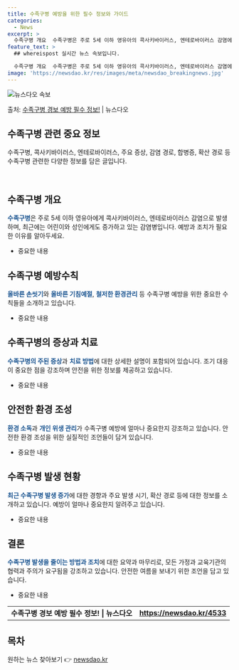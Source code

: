 ```yaml
---
title: 수족구병 예방을 위한 필수 정보와 가이드
categories:
  - News
excerpt: >
  수족구병 개요  수족구병은 주로 5세 이하 영유아의 콕사키바이러스, 엔테로바이러스 감염에 의해 발생하는 감염…
feature_text: >
  ## whereispost 실시간 뉴스 속보입니다.

  수족구병 개요  수족구병은 주로 5세 이하 영유아의 콕사키바이러스, 엔테로바이러스 감염에 의해 발생하는 감염…
image: 'https://newsdao.kr/res/images/meta/newsdao_breakingnews.jpg'
---
```


![뉴스다오 속보](https://newsdao.kr/res/images/meta/newsdao_breakingnews.jpg)

<p>출처: <a href="https://newsdao.kr/4533" rel="dofollow">수족구병 경보 예방 필수 정보!</a> | 뉴스다오</p>

<h2 data-ke-size="size26">수족구병 관련 중요 정보</h2>
수족구병, 콕사키바이러스, 엔테로바이러스, 주요 증상, 감염 경로, 합병증, 확산 경로 등 수족구병 관련한 다양한 정보를 담은 글입니다.
<p data-ke-size="size16">&nbsp;</p>

<h2 data-ke-size="size24">수족구병 개요</h2>
<b><span style="color: #1a5490;">수족구병</span></b>은 주로 5세 이하 영유아에게 콕사키바이러스, 엔테로바이러스 감염으로 발생하며, 최근에는 어린이와 성인에게도 증가하고 있는 감염병입니다. 예방과 조치가 필요한 이유를 알아두세요.
<ul>
<li>중요한 내용</li>
</ul>

<h2 data-ke-size="size24">수족구병 예방수칙</h2>
<b><span style="color: #1a5490;">올바른 손씻기</span></b>와 <b><span style="color: #1a5490;">올바른 기침예절</span></b>, <b><span style="color: #1a5490;">철저한 환경관리</span></b> 등 수족구병 예방을 위한 중요한 수칙들을 소개하고 있습니다.
<ul>
<li>중요한 내용</li>
</ul>

<h2 data-ke-size="size24">수족구병의 증상과 치료</h2>
<b><span style="color: #1a5490;">수족구병의 주된 증상</span></b>과 <b><span style="color: #1a5490;">치료 방법</span></b>에 대한 상세한 설명이 포함되어 있습니다. 조기 대응이 중요한 점을 강조하며 안전을 위한 정보를 제공하고 있습니다.
<ul>
<li>중요한 내용</li>
</ul>

<h2 data-ke-size="size24">안전한 환경 조성</h2>
<b><span style="color: #1a5490;">환경 소독</span></b>과 <b><span style="color: #1a5490;">개인 위생 관리</span></b>가 수족구병 예방에 얼마나 중요한지 강조하고 있습니다. 안전한 환경 조성을 위한 실질적인 조언들이 담겨 있습니다.
<ul>
<li>중요한 내용</li>
</ul>

<h2 data-ke-size="size24">수족구병 발생 현황</h2>
<b><span style="color: #1a5490;">최근 수족구병 발생 증가</span></b>에 대한 경향과 주요 발생 시기, 확산 경로 등에 대한 정보를 소개하고 있습니다. 예방이 얼마나 중요한지 알려주고 있습니다.
<ul>
<li>중요한 내용</li>
</ul>

<h2 data-ke-size="size24">결론</h2>
<b><span style="color: #1a5490;">수족구병 발생을 줄이는 방법과 조치</span></b>에 대한 요약과 마무리로, 모든 가정과 교육기관의 협력과 주의가 요구됨을 강조하고 있습니다. 안전한 여름을 보내기 위한 조언을 담고 있습니다.
<ul>
<li>중요한 내용</li>
</ul>

<p data-ke-size="size16"></p>
<table>
<tbody>
<tr>
<td style="text-align: center; height: 17px;"><b>수족구병 경보 예방 필수 정보! | 뉴스다오</b></td>
<td style="text-align: center; height: 17px;"><b><a href="https://newsdao.kr/4533">https://newsdao.kr/4533</a></b></td>
</tr>
</tbody>
</table>
<p data-ke-size="size16"></p>
<h2 data-ke-size="size26">목차</h2> 

원하는 뉴스 찾아보기 👉 <a href="https://newsdao.kr" rel="dofollow">newsdao.kr</a>


